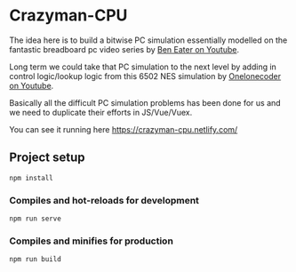 # Crazyman-CPU

The idea here is to build a bitwise PC simulation essentially modelled on the fantastic breadboard pc video series by [Ben Eater on Youtube](https://www.youtube.com/watch?v=HyznrdDSSGM&list=PLowKtXNTBypGqImE405J2565dvjafglHU). 

Long term we could take that PC simulation to the next level by adding in control logic/lookup logic from this 6502 NES simulation by [Onelonecoder on Youtube](https://www.youtube.com/watch?v=8XmxKPJDGU0). 

Basically all the difficult PC simulation problems has been done for us and we need to duplicate their efforts in JS/Vue/Vuex.

You can see it running here https://crazyman-cpu.netlify.com/

## Project setup
```
npm install
```

### Compiles and hot-reloads for development
```
npm run serve
```

### Compiles and minifies for production
```
npm run build
```
